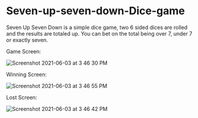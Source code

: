 # Seven-up-seven-down-Dice-game

Seven Up Seven Down is a simple dice game, two 6 sided dices are rolled and the results are totaled up. 
You can bet on the total being over 7, under 7 or exactly seven.

Game Screen:



![Screenshot 2021-06-03 at 3 46 30 PM](https://user-images.githubusercontent.com/43086644/120629242-3c845f00-c483-11eb-8fc6-fbfefd6e7b98.png)


Winning Screen:



![Screenshot 2021-06-03 at 3 46 55 PM](https://user-images.githubusercontent.com/43086644/120629666-abfa4e80-c483-11eb-9571-17bdbf8aa2dd.png)


Lost Screen:



![Screenshot 2021-06-03 at 3 46 42 PM](https://user-images.githubusercontent.com/43086644/120629541-8e2ce980-c483-11eb-9ed1-79e899144f80.png)

